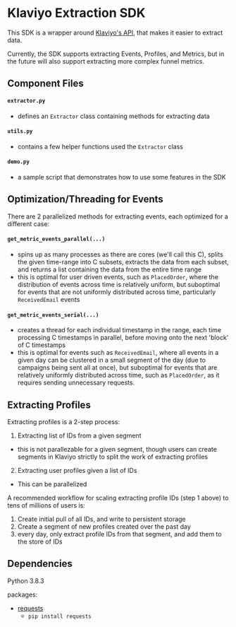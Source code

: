 # Klaviyo Extraction SDK

This SDK is a wrapper around [Klaviyo's API](https://www.klaviyo.com/docs), that makes it easier to extract data.

Currently, the SDK supports extracting Events, Profiles, and Metrics, but in the future will also support extracting more complex funnel metrics.

## Component Files

#### `extractor.py`
- defines an `Extractor` class containing methods for extracting data

#### `utils.py`
- contains a few helper functions used the `Extractor` class

#### `demo.py`
- a sample script that demonstrates how to use some features in the SDK


## Optimization/Threading for Events

There are 2 parallelized methods for extracting events, each optimized for a different case:

#### `get_metric_events_parallel(...)`
- spins up as many processes as there are cores (we'll call this C), splits the given time-range into C subsets, extracts the data from each subset, and returns a list containing the data from the entire time range
- this is optimal for user driven events, such as `PlacedOrder`, where the distribution of events across time is relatively uniform, but suboptimal for events that are not uniformly distributed across time, particularly `ReceivedEmail` events

#### `get_metric_events_serial(...)`
- creates a thread for each individual timestamp in the range, each time processing C timestamps in parallel, before moving onto the next 'block' of C timestamps
- this is optimal for events such as `ReceivedEmail`, where all events in a given day can be clustered in a small segment of the day (due to campaigns being sent all at once), but suboptimal for events that are relatively uniformly distributed across time, such as `PlacedOrder`, as it requires sending unnecessary requests.

## Extracting Profiles

Extracting profiles is a 2-step process:
1. Extracting list of IDs from a given segment
  - this is not parallezable for a given segment, though users can create segments in Klaviyo strictly to split the work of extracting profiles
2. Extracting user profiles given a list of IDs
  - This can be parallelized
  
A recommended workflow for scaling extracting profile IDs (step 1 above) to tens of millions of users is:
1. Create initial pull of all IDs, and write to persistent storage
2. Create a segment of new profiles created over the past day
3. every day, only extract profile IDs from that segment, and add them to the store of IDs


## Dependencies

Python 3.8.3

packages:
- [requests](https://requests.readthedocs.io/en/master/)
  - `pip install requests`
